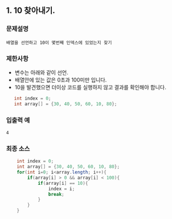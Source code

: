 ## 1. 10 찾아내기.

### 문제설명
    배열을 선언하고 10이 몇번째 인덱스에 있었는지 찾기 

### 제한사항
- 변수는 아래와 같이 선언.
- 배열안에 있는 값은 0초과 100미만 입니다.
- 10을 발견했으면 더이상 코드를 실행하지 않고 결과를 확인해야 합니다.
```java
   int index = 0;
   int array[] = {30, 40, 50, 60, 10, 80};
```

### 입출력 예
    4

### 최종 소스
```java
    int index = 0;
    int array[] = {30, 40, 50, 60, 10, 80};
    for(int i=0; i<array.length; i++){
        if(array[i] > 0 && array[i] < 100){
            if(array[i] == 10){
                index = i;
                break;
            }
        }
    }
```
